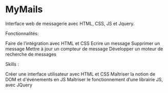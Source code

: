 # MyMails
Interface web de messagerie avec HTML, CSS, JS et Jquery.

Fonctionnalités: 

Faire de l’intégration avec HTML et CSS
Ecrire un message
Supprimer un message
Mettre à jour un compteur de message
Développer un moteur de recherche de messages

Skills : 

Créer une interface utilisateur avec HTML et CSS
Maîtriser la notion de DOM et d'événements en JS
Maîtriser le fonctionnement d’une librairie JS, avec JQuery
